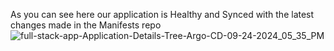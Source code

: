 As you can see here our application is Healthy and Synced with the latest changes made in the Manifests repo
![full-stack-app-Application-Details-Tree-Argo-CD-09-24-2024_05_35_PM](https://github.com/user-attachments/assets/37e3cd5a-1ee7-4c6b-8a7e-7ecd6d15a8dd)

